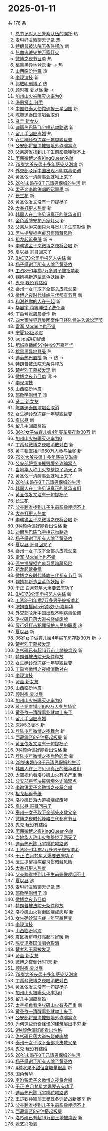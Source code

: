 # 2025-01-11

共 176 条

<!-- BEGIN -->
<!-- 最后更新时间 Sat Jan 11 2025 03:13:14 GMT+0800 (China Standard Time) -->

1. [总书记对人民警察队伍的嘱托](https://s.weibo.com//weibo?q=%23%E6%80%BB%E4%B9%A6%E8%AE%B0%E5%AF%B9%E4%BA%BA%E6%B0%91%E8%AD%A6%E5%AF%9F%E9%98%9F%E4%BC%8D%E7%9A%84%E5%98%B1%E6%89%98%23&Refer=new_time)
   热
1. [麦琳好友晒聊天记录](https://s.weibo.com//weibo?q=%23%E9%BA%A6%E7%90%B3%E5%A5%BD%E5%8F%8B%E6%99%92%E8%81%8A%E5%A4%A9%E8%AE%B0%E5%BD%95%23&t=31&band_rank=1&Refer=top)
   热
1. [特朗普被法院无条件释放](https://s.weibo.com//weibo?q=%23%E7%89%B9%E6%9C%97%E6%99%AE%E8%A2%AB%E6%B3%95%E9%99%A2%E6%97%A0%E6%9D%A1%E4%BB%B6%E9%87%8A%E6%94%BE%23&t=31&band_rank=2&Refer=top)
   新
1. [热血忠诚守护万家灯火](https://s.weibo.com//weibo?q=%23%E7%83%AD%E8%A1%80%E5%BF%A0%E8%AF%9A%E5%AE%88%E6%8A%A4%E4%B8%87%E5%AE%B6%E7%81%AF%E7%81%AB%23&t=31&band_rank=3&Refer=top)
1. [微博之夜节目单](https://s.weibo.com//weibo?q=%23%E5%BE%AE%E5%8D%9A%E4%B9%8B%E5%A4%9C%E8%8A%82%E7%9B%AE%E5%8D%95%23&t=31&band_rank=4&Refer=top)
   热
1. [桃黑黑异地登录](https://s.weibo.com//weibo?q=%E6%A1%83%E9%BB%91%E9%BB%91%E5%BC%82%E5%9C%B0%E7%99%BB%E5%BD%95&t=31&band_rank=5&Refer=top)
   新 -> 热
1. [山西临汾地震](https://s.weibo.com//weibo?q=%23%E5%B1%B1%E8%A5%BF%E4%B8%B4%E6%B1%BE%E5%9C%B0%E9%9C%87%23&t=31&band_rank=6&Refer=top)
   热
1. [李现演技](https://s.weibo.com//weibo?q=%E6%9D%8E%E7%8E%B0%E6%BC%94%E6%8A%80&t=31&band_rank=7&Refer=top)
   新
1. [郭敬明删博了](https://s.weibo.com//weibo?q=%23%E9%83%AD%E6%95%AC%E6%98%8E%E5%88%A0%E5%8D%9A%E4%BA%86%23&t=31&band_rank=8&Refer=top)
   热
1. [顾时夜 夏以昼](https://s.weibo.com//weibo?q=%E9%A1%BE%E6%97%B6%E5%A4%9C%20%E5%A4%8F%E4%BB%A5%E6%98%BC&t=31&band_rank=9&Refer=top)
   新 ->
1. [加州山火被曝灭火率为0](https://s.weibo.com//weibo?q=%23%E5%8A%A0%E5%B7%9E%E5%B1%B1%E7%81%AB%E8%A2%AB%E6%9B%9D%E7%81%AD%E7%81%AB%E7%8E%87%E4%B8%BA0%23&t=31&band_rank=10&Refer=top)
1. [海恩贤圭 分手](https://s.weibo.com//weibo?q=%E6%B5%B7%E6%81%A9%E8%B4%A4%E5%9C%AD%20%E5%88%86%E6%89%8B&t=31&band_rank=11&Refer=top)
1. [中国驻泰大使馆通报王星回国](https://s.weibo.com//weibo?q=%23%E4%B8%AD%E5%9B%BD%E9%A9%BB%E6%B3%B0%E5%A4%A7%E4%BD%BF%E9%A6%86%E9%80%9A%E6%8A%A5%E7%8E%8B%E6%98%9F%E5%9B%9E%E5%9B%BD%23&t=31&band_rank=12&Refer=top)
   新
1. [陈奕迅泰国演唱会取消](https://s.weibo.com//weibo?q=%23%E9%99%88%E5%A5%95%E8%BF%85%E6%B3%B0%E5%9B%BD%E6%BC%94%E5%94%B1%E4%BC%9A%E5%8F%96%E6%B6%88%23&t=31&band_rank=13&Refer=top)
1. [贤圭 新女友](https://s.weibo.com//weibo?q=%E8%B4%A4%E5%9C%AD%20%E6%96%B0%E5%A5%B3%E5%8F%8B&t=31&band_rank=14&Refer=top)
1. [迪丽热巴陈飞宇桃花吻路透](https://s.weibo.com//weibo?q=%23%E8%BF%AA%E4%B8%BD%E7%83%AD%E5%B7%B4%E9%99%88%E9%A3%9E%E5%AE%87%E6%A1%83%E8%8A%B1%E5%90%BB%E8%B7%AF%E9%80%8F%23&t=31&band_rank=15&Refer=top)
   新
1. [留几手回应离婚](https://s.weibo.com//weibo?q=%23%E7%95%99%E5%87%A0%E6%89%8B%E5%9B%9E%E5%BA%94%E7%A6%BB%E5%A9%9A%23&t=31&band_rank=16&Refer=top)
   热
1. [女生确诊渐冻症一年容貌巨变](https://s.weibo.com//weibo?q=%23%E5%A5%B3%E7%94%9F%E7%A1%AE%E8%AF%8A%E6%B8%90%E5%86%BB%E7%97%87%E4%B8%80%E5%B9%B4%E5%AE%B9%E8%B2%8C%E5%B7%A8%E5%8F%98%23&t=31&band_rank=17&Refer=top)
1. [公安部将坚决摧毁境外诈骗窝点](https://s.weibo.com//weibo?q=%23%E5%85%AC%E5%AE%89%E9%83%A8%E5%B0%86%E5%9D%9A%E5%86%B3%E6%91%A7%E6%AF%81%E5%A2%83%E5%A4%96%E8%AF%88%E9%AA%97%E7%AA%9D%E7%82%B9%23&t=31&band_rank=18&Refer=top)
1. [父亲跨省找到儿子生前影像哽咽不止](https://s.weibo.com//weibo?q=%23%E7%88%B6%E4%BA%B2%E8%B7%A8%E7%9C%81%E6%89%BE%E5%88%B0%E5%84%BF%E5%AD%90%E7%94%9F%E5%89%8D%E5%BD%B1%E5%83%8F%E5%93%BD%E5%92%BD%E4%B8%8D%E6%AD%A2%23&t=31&band_rank=19&Refer=top)
1. [历届微博之夜KingQueen名单](https://s.weibo.com//weibo?q=%23%E5%8E%86%E5%B1%8A%E5%BE%AE%E5%8D%9A%E4%B9%8B%E5%A4%9CKingQueen%E5%90%8D%E5%8D%95%23&t=31&band_rank=20&Refer=top)
1. [79岁大爷丧偶十多年感染艾滋病](https://s.weibo.com//weibo?q=%2379%E5%B2%81%E5%A4%A7%E7%88%B7%E4%B8%A7%E5%81%B6%E5%8D%81%E5%A4%9A%E5%B9%B4%E6%84%9F%E6%9F%93%E8%89%BE%E6%BB%8B%E7%97%85%23&t=31&band_rank=21&Refer=top)
   新
1. [外交部驳斥中国出现不明病毒论调](https://s.weibo.com//weibo?q=%23%E5%A4%96%E4%BA%A4%E9%83%A8%E9%A9%B3%E6%96%A5%E4%B8%AD%E5%9B%BD%E5%87%BA%E7%8E%B0%E4%B8%8D%E6%98%8E%E7%97%85%E6%AF%92%E8%AE%BA%E8%B0%83%23&t=31&band_rank=22&Refer=top)
1. [黄圣依一清醒事业就吻上来了](https://s.weibo.com//weibo?q=%E9%BB%84%E5%9C%A3%E4%BE%9D%E4%B8%80%E6%B8%85%E9%86%92%E4%BA%8B%E4%B8%9A%E5%B0%B1%E5%90%BB%E4%B8%8A%E6%9D%A5%E4%BA%86&t=31&band_rank=23&Refer=top)
1. [28岁未婚花8千元请男保姆的生活](https://s.weibo.com//weibo?q=28%E5%B2%81%E6%9C%AA%E5%A9%9A%E8%8A%B18%E5%8D%83%E5%85%83%E8%AF%B7%E7%94%B7%E4%BF%9D%E5%A7%86%E7%9A%84%E7%94%9F%E6%B4%BB&t=31&band_rank=24&Refer=top)
   新
1. [孟子义李昀锐唱昭昭墨墨](https://s.weibo.com//weibo?q=%23%E5%AD%9F%E5%AD%90%E4%B9%89%E6%9D%8E%E6%98%80%E9%94%90%E5%94%B1%E6%98%AD%E6%98%AD%E5%A2%A8%E5%A2%A8%23&t=31&band_rank=25&Refer=top)
   新
1. [长生花](https://s.weibo.com//weibo?q=%E9%95%BF%E7%94%9F%E8%8A%B1&t=31&band_rank=26&Refer=top)
   新
1. [黄圣依发文没有一句提杨子](https://s.weibo.com//weibo?q=%23%E9%BB%84%E5%9C%A3%E4%BE%9D%E5%8F%91%E6%96%87%E6%B2%A1%E6%9C%89%E4%B8%80%E5%8F%A5%E6%8F%90%E6%9D%A8%E5%AD%90%23&t=31&band_rank=27&Refer=top)
1. [大奉打更人热度](https://s.weibo.com//weibo?q=%E5%A4%A7%E5%A5%89%E6%89%93%E6%9B%B4%E4%BA%BA%E7%83%AD%E5%BA%A6&t=31&band_rank=28&Refer=top)
   新
1. [韩国人在上海见识真正的继承者们](https://s.weibo.com//weibo?q=%E9%9F%A9%E5%9B%BD%E4%BA%BA%E5%9C%A8%E4%B8%8A%E6%B5%B7%E8%A7%81%E8%AF%86%E7%9C%9F%E6%AD%A3%E7%9A%84%E7%BB%A7%E6%89%BF%E8%80%85%E4%BB%AC&t=31&band_rank=29&Refer=top)
1. [金色盾牌守护万家灯火](https://s.weibo.com//weibo?q=%23%E9%87%91%E8%89%B2%E7%9B%BE%E7%89%8C%E5%AE%88%E6%8A%A4%E4%B8%87%E5%AE%B6%E7%81%AF%E7%81%AB%23&t=31&band_rank=30&Refer=top)
   新
1. [父亲从沪来闽只为寻觅儿子生前影像](https://s.weibo.com//weibo?q=%23%E7%88%B6%E4%BA%B2%E4%BB%8E%E6%B2%AA%E6%9D%A5%E9%97%BD%E5%8F%AA%E4%B8%BA%E5%AF%BB%E8%A7%85%E5%84%BF%E5%AD%90%E7%94%9F%E5%89%8D%E5%BD%B1%E5%83%8F%23&t=31&band_rank=31&Refer=top)
   新
1. [医生提醒抠疤痕习惯暗藏风险](https://s.weibo.com//weibo?q=%23%E5%8C%BB%E7%94%9F%E6%8F%90%E9%86%92%E6%8A%A0%E7%96%A4%E7%97%95%E4%B9%A0%E6%83%AF%E6%9A%97%E8%97%8F%E9%A3%8E%E9%99%A9%23&t=31&band_rank=32&Refer=top)
1. [祖龙起诉叠纸](https://s.weibo.com//weibo?q=%23%E7%A5%96%E9%BE%99%E8%B5%B7%E8%AF%89%E5%8F%A0%E7%BA%B8%23&t=31&band_rank=33&Refer=top)
   新 ->
1. [李昀锐孟子义微博之夜将合唱](https://s.weibo.com//weibo?q=%23%E6%9D%8E%E6%98%80%E9%94%90%E5%AD%9F%E5%AD%90%E4%B9%89%E5%BE%AE%E5%8D%9A%E4%B9%8B%E5%A4%9C%E5%B0%86%E5%90%88%E5%94%B1%23&t=31&band_rank=34&Refer=top)
   新
1. [夏以昼 哥哥回来了](https://s.weibo.com//weibo?q=%E5%A4%8F%E4%BB%A5%E6%98%BC%20%E5%93%A5%E5%93%A5%E5%9B%9E%E6%9D%A5%E4%BA%86&t=31&band_rank=35&Refer=top)
1. [BAE173公司申报艺人失踪](https://s.weibo.com//weibo?q=%23BAE173%E5%85%AC%E5%8F%B8%E7%94%B3%E6%8A%A5%E8%89%BA%E4%BA%BA%E5%A4%B1%E8%B8%AA%23&t=31&band_rank=36&Refer=top)
   新
1. [杨子感谢了所有人除了黄圣依](https://s.weibo.com//weibo?q=%23%E6%9D%A8%E5%AD%90%E6%84%9F%E8%B0%A2%E4%BA%86%E6%89%80%E6%9C%89%E4%BA%BA%E9%99%A4%E4%BA%86%E9%BB%84%E5%9C%A3%E4%BE%9D%23&t=31&band_rank=37&Refer=top)
1. [工资8千1年攒7万多男子被指啃老](https://s.weibo.com//weibo?q=%23%E5%B7%A5%E8%B5%848%E5%8D%831%E5%B9%B4%E6%94%927%E4%B8%87%E5%A4%9A%E7%94%B7%E5%AD%90%E8%A2%AB%E6%8C%87%E5%95%83%E8%80%81%23&t=31&band_rank=38&Refer=top)
1. [鞠婧祎新造型蓝色妖姬](https://s.weibo.com//weibo?q=%23%E9%9E%A0%E5%A9%A7%E7%A5%8E%E6%96%B0%E9%80%A0%E5%9E%8B%E8%93%9D%E8%89%B2%E5%A6%96%E5%A7%AC%23&t=31&band_rank=39&Refer=top)
   新
1. [鬼鬼 我没有结婚](https://s.weibo.com//weibo?q=%E9%AC%BC%E9%AC%BC%20%E6%88%91%E6%B2%A1%E6%9C%89%E7%BB%93%E5%A9%9A&t=31&band_rank=40&Refer=top)
1. [泰州一女子取下全部头皮救父亲](https://s.weibo.com//weibo?q=%23%E6%B3%B0%E5%B7%9E%E4%B8%80%E5%A5%B3%E5%AD%90%E5%8F%96%E4%B8%8B%E5%85%A8%E9%83%A8%E5%A4%B4%E7%9A%AE%E6%95%91%E7%88%B6%E4%BA%B2%23&t=31&band_rank=41&Refer=top)
1. [微博之夜时代峰峻三代都有节目](https://s.weibo.com//weibo?q=%23%E5%BE%AE%E5%8D%9A%E4%B9%8B%E5%A4%9C%E6%97%B6%E4%BB%A3%E5%B3%B0%E5%B3%BB%E4%B8%89%E4%BB%A3%E9%83%BD%E6%9C%89%E8%8A%82%E7%9B%AE%23&t=31&band_rank=42&Refer=top)
   新
1. [和滋养你的人在一起](https://s.weibo.com//weibo?q=%23%E5%92%8C%E6%BB%8B%E5%85%BB%E4%BD%A0%E7%9A%84%E4%BA%BA%E5%9C%A8%E4%B8%80%E8%B5%B7%23&t=31&band_rank=43&Refer=top)
   新
1. [华晨宇 稍等睡过了洗个澡](https://s.weibo.com//weibo?q=%E5%8D%8E%E6%99%A8%E5%AE%87%20%E7%A8%8D%E7%AD%89%E7%9D%A1%E8%BF%87%E4%BA%86%E6%B4%97%E4%B8%AA%E6%BE%A1&t=31&band_rank=44&Refer=top)
1. [丁禹兮张碧晨合作](https://s.weibo.com//weibo?q=%23%E4%B8%81%E7%A6%B9%E5%85%AE%E5%BC%A0%E7%A2%A7%E6%99%A8%E5%90%88%E4%BD%9C%23&t=31&band_rank=45&Refer=top)
   新
1. [四大家族犯罪集团案件已经陆续进入诉讼环节](https://s.weibo.com//weibo?q=%23%E5%9B%9B%E5%A4%A7%E5%AE%B6%E6%97%8F%E7%8A%AF%E7%BD%AA%E9%9B%86%E5%9B%A2%E6%A1%88%E4%BB%B6%E5%B7%B2%E7%BB%8F%E9%99%86%E7%BB%AD%E8%BF%9B%E5%85%A5%E8%AF%89%E8%AE%BC%E7%8E%AF%E8%8A%82%23&t=31&band_rank=46&Refer=top)
1. [雷军 Model Y也不错](https://s.weibo.com//weibo?q=%E9%9B%B7%E5%86%9B%20%20Model%20Y%E4%B9%9F%E4%B8%8D%E9%94%99&t=31&band_rank=47&Refer=top)
1. [宁夏1.8级地震](https://s.weibo.com//weibo?q=%E5%AE%81%E5%A4%8F1.8%E7%BA%A7%E5%9C%B0%E9%9C%87&t=31&band_rank=48&Refer=top)
1. [aespa跳初智齿](https://s.weibo.com//weibo?q=%23aespa%E8%B7%B3%E5%88%9D%E6%99%BA%E9%BD%BF%23&t=31&band_rank=49&Refer=top)
1. [肥娟直播间5分钟收9万嘉年华](https://s.weibo.com//weibo?q=%23%E8%82%A5%E5%A8%9F%E7%9B%B4%E6%92%AD%E9%97%B45%E5%88%86%E9%92%9F%E6%94%B69%E4%B8%87%E5%98%89%E5%B9%B4%E5%8D%8E%23&t=31&band_rank=50&Refer=top)
1. [桃黑黑异地登录](https://s.weibo.com//weibo?q=%E6%A1%83%E9%BB%91%E9%BB%91%E5%BC%82%E5%9C%B0%E7%99%BB%E5%BD%95&t=31&band_rank=2&Refer=top)
   热
1. [迪丽热巴直播](https://s.weibo.com//weibo?q=%23%E8%BF%AA%E4%B8%BD%E7%83%AD%E5%B7%B4%E7%9B%B4%E6%92%AD%23&t=31&band_rank=4&Refer=top)
   新 -> 热 ->
1. [特朗普被法院无条件释放](https://s.weibo.com//weibo?q=%23%E7%89%B9%E6%9C%97%E6%99%AE%E8%A2%AB%E6%B3%95%E9%99%A2%E6%97%A0%E6%9D%A1%E4%BB%B6%E9%87%8A%E6%94%BE%23&t=31&band_rank=5&Refer=top)
1. [楚考烈王墓被发现](https://s.weibo.com//weibo?q=%23%E6%A5%9A%E8%80%83%E7%83%88%E7%8E%8B%E5%A2%93%E8%A2%AB%E5%8F%91%E7%8E%B0%23&t=31&band_rank=6&Refer=top)
   新
1. [微博之夜节目单](https://s.weibo.com//weibo?q=%23%E5%BE%AE%E5%8D%9A%E4%B9%8B%E5%A4%9C%E8%8A%82%E7%9B%AE%E5%8D%95%23&t=31&band_rank=7&Refer=top)
   沸 ->
1. [李现演技](https://s.weibo.com//weibo?q=%E6%9D%8E%E7%8E%B0%E6%BC%94%E6%8A%80&t=31&band_rank=8&Refer=top)
1. [山西临汾地震](https://s.weibo.com//weibo?q=%23%E5%B1%B1%E8%A5%BF%E4%B8%B4%E6%B1%BE%E5%9C%B0%E9%9C%87%23&t=31&band_rank=10&Refer=top)
1. [郭敬明删博了](https://s.weibo.com//weibo?q=%23%E9%83%AD%E6%95%AC%E6%98%8E%E5%88%A0%E5%8D%9A%E4%BA%86%23&t=31&band_rank=12&Refer=top)
   热
1. [贤圭 新女友](https://s.weibo.com//weibo?q=%E8%B4%A4%E5%9C%AD%20%E6%96%B0%E5%A5%B3%E5%8F%8B&t=31&band_rank=13&Refer=top)
1. [陈奕迅泰国演唱会取消](https://s.weibo.com//weibo?q=%23%E9%99%88%E5%A5%95%E8%BF%85%E6%B3%B0%E5%9B%BD%E6%BC%94%E5%94%B1%E4%BC%9A%E5%8F%96%E6%B6%88%23&t=31&band_rank=14&Refer=top)
1. [女生确诊渐冻症一年容貌巨变](https://s.weibo.com//weibo?q=%23%E5%A5%B3%E7%94%9F%E7%A1%AE%E8%AF%8A%E6%B8%90%E5%86%BB%E7%97%87%E4%B8%80%E5%B9%B4%E5%AE%B9%E8%B2%8C%E5%B7%A8%E5%8F%98%23&t=31&band_rank=15&Refer=top)
1. [夏以昼](https://s.weibo.com//weibo?q=%E5%A4%8F%E4%BB%A5%E6%98%BC&t=31&band_rank=16&Refer=top)
   新
1. [留几手回应离婚](https://s.weibo.com//weibo?q=%23%E7%95%99%E5%87%A0%E6%89%8B%E5%9B%9E%E5%BA%94%E7%A6%BB%E5%A9%9A%23&t=31&band_rank=17&Refer=top)
1. [36岁女子做育儿嫂4年买车房存款30万](https://s.weibo.com//weibo?q=%2336%E5%B2%81%E5%A5%B3%E5%AD%90%E5%81%9A%E8%82%B2%E5%84%BF%E5%AB%824%E5%B9%B4%E4%B9%B0%E8%BD%A6%E6%88%BF%E5%AD%98%E6%AC%BE30%E4%B8%87%23&t=31&band_rank=18&Refer=top)
   新
1. [加州山火被曝灭火率为0](https://s.weibo.com//weibo?q=%23%E5%8A%A0%E5%B7%9E%E5%B1%B1%E7%81%AB%E8%A2%AB%E6%9B%9D%E7%81%AD%E7%81%AB%E7%8E%87%E4%B8%BA0%23&t=31&band_rank=19&Refer=top)
1. [丁禹兮微博之夜唱消散对白](https://s.weibo.com//weibo?q=%23%E4%B8%81%E7%A6%B9%E5%85%AE%E5%BE%AE%E5%8D%9A%E4%B9%8B%E5%A4%9C%E5%94%B1%E6%B6%88%E6%95%A3%E5%AF%B9%E7%99%BD%23&t=31&band_rank=21&Refer=top)
   新
1. [黄子韬直播间960万人参与抽奖](https://s.weibo.com//weibo?q=%23%E9%BB%84%E5%AD%90%E9%9F%AC%E7%9B%B4%E6%92%AD%E9%97%B4960%E4%B8%87%E4%BA%BA%E5%8F%82%E4%B8%8E%E6%8A%BD%E5%A5%96%23&t=31&band_rank=22&Refer=top)
   新
1. [79岁大爷丧偶十多年感染艾滋病](https://s.weibo.com//weibo?q=%2379%E5%B2%81%E5%A4%A7%E7%88%B7%E4%B8%A7%E5%81%B6%E5%8D%81%E5%A4%9A%E5%B9%B4%E6%84%9F%E6%9F%93%E8%89%BE%E6%BB%8B%E7%97%85%23&t=31&band_rank=23&Refer=top)
1. [公安部将坚决摧毁境外诈骗窝点](https://s.weibo.com//weibo?q=%23%E5%85%AC%E5%AE%89%E9%83%A8%E5%B0%86%E5%9D%9A%E5%86%B3%E6%91%A7%E6%AF%81%E5%A2%83%E5%A4%96%E8%AF%88%E9%AA%97%E7%AA%9D%E7%82%B9%23&t=31&band_rank=24&Refer=top)
1. [当地华人称山火整整烧了两天了](https://s.weibo.com//weibo?q=%23%E5%BD%93%E5%9C%B0%E5%8D%8E%E4%BA%BA%E7%A7%B0%E5%B1%B1%E7%81%AB%E6%95%B4%E6%95%B4%E7%83%A7%E4%BA%86%E4%B8%A4%E5%A4%A9%E4%BA%86%23&t=31&band_rank=25&Refer=top)
   新
1. [黄圣依一清醒事业就吻上来了](https://s.weibo.com//weibo?q=%E9%BB%84%E5%9C%A3%E4%BE%9D%E4%B8%80%E6%B8%85%E9%86%92%E4%BA%8B%E4%B8%9A%E5%B0%B1%E5%90%BB%E4%B8%8A%E6%9D%A5%E4%BA%86&t=31&band_rank=26&Refer=top)
1. [28岁未婚花8千元请男保姆的生活](https://s.weibo.com//weibo?q=28%E5%B2%81%E6%9C%AA%E5%A9%9A%E8%8A%B18%E5%8D%83%E5%85%83%E8%AF%B7%E7%94%B7%E4%BF%9D%E5%A7%86%E7%9A%84%E7%94%9F%E6%B4%BB&t=31&band_rank=27&Refer=top)
1. [韩国人在上海见识真正的继承者们](https://s.weibo.com//weibo?q=%E9%9F%A9%E5%9B%BD%E4%BA%BA%E5%9C%A8%E4%B8%8A%E6%B5%B7%E8%A7%81%E8%AF%86%E7%9C%9F%E6%AD%A3%E7%9A%84%E7%BB%A7%E6%89%BF%E8%80%85%E4%BB%AC&t=31&band_rank=28&Refer=top)
1. [黄圣依发文没有一句提杨子](https://s.weibo.com//weibo?q=%23%E9%BB%84%E5%9C%A3%E4%BE%9D%E5%8F%91%E6%96%87%E6%B2%A1%E6%9C%89%E4%B8%80%E5%8F%A5%E6%8F%90%E6%9D%A8%E5%AD%90%23&t=31&band_rank=29&Refer=top)
1. [长生花](https://s.weibo.com//weibo?q=%E9%95%BF%E7%94%9F%E8%8A%B1&t=31&band_rank=30&Refer=top)
1. [父亲跨省找到儿子生前影像哽咽不止](https://s.weibo.com//weibo?q=%23%E7%88%B6%E4%BA%B2%E8%B7%A8%E7%9C%81%E6%89%BE%E5%88%B0%E5%84%BF%E5%AD%90%E7%94%9F%E5%89%8D%E5%BD%B1%E5%83%8F%E5%93%BD%E5%92%BD%E4%B8%8D%E6%AD%A2%23&t=31&band_rank=31&Refer=top)
1. [大奉打更人热度](https://s.weibo.com//weibo?q=%E5%A4%A7%E5%A5%89%E6%89%93%E6%9B%B4%E4%BA%BA%E7%83%AD%E5%BA%A6&t=31&band_rank=32&Refer=top)
1. [李昀锐孟子义微博之夜将合唱](https://s.weibo.com//weibo?q=%23%E6%9D%8E%E6%98%80%E9%94%90%E5%AD%9F%E5%AD%90%E4%B9%89%E5%BE%AE%E5%8D%9A%E4%B9%8B%E5%A4%9C%E5%B0%86%E5%90%88%E5%94%B1%23&t=31&band_rank=33&Refer=top)
   新
1. [9种颜色偏好能看出性格](https://s.weibo.com//weibo?q=%239%E7%A7%8D%E9%A2%9C%E8%89%B2%E5%81%8F%E5%A5%BD%E8%83%BD%E7%9C%8B%E5%87%BA%E6%80%A7%E6%A0%BC%23&t=31&band_rank=34&Refer=top)
   新
1. [迪丽热巴陈飞宇桃花吻路透](https://s.weibo.com//weibo?q=%23%E8%BF%AA%E4%B8%BD%E7%83%AD%E5%B7%B4%E9%99%88%E9%A3%9E%E5%AE%87%E6%A1%83%E8%8A%B1%E5%90%BB%E8%B7%AF%E9%80%8F%23&t=31&band_rank=35&Refer=top)
1. [杨子感谢了所有人除了黄圣依](https://s.weibo.com//weibo?q=%23%E6%9D%A8%E5%AD%90%E6%84%9F%E8%B0%A2%E4%BA%86%E6%89%80%E6%9C%89%E4%BA%BA%E9%99%A4%E4%BA%86%E9%BB%84%E5%9C%A3%E4%BE%9D%23&t=31&band_rank=36&Refer=top)
1. [夏以昼 哥哥回来了](https://s.weibo.com//weibo?q=%E5%A4%8F%E4%BB%A5%E6%98%BC%20%E5%93%A5%E5%93%A5%E5%9B%9E%E6%9D%A5%E4%BA%86&t=31&band_rank=37&Refer=top)
1. [泰州一女子取下全部头皮救父亲](https://s.weibo.com//weibo?q=%23%E6%B3%B0%E5%B7%9E%E4%B8%80%E5%A5%B3%E5%AD%90%E5%8F%96%E4%B8%8B%E5%85%A8%E9%83%A8%E5%A4%B4%E7%9A%AE%E6%95%91%E7%88%B6%E4%BA%B2%23&t=31&band_rank=38&Refer=top)
1. [雷军 Model Y也不错](https://s.weibo.com//weibo?q=%E9%9B%B7%E5%86%9B%20%20Model%20Y%E4%B9%9F%E4%B8%8D%E9%94%99&t=31&band_rank=39&Refer=top)
1. [医生提醒抠疤痕习惯暗藏风险](https://s.weibo.com//weibo?q=%23%E5%8C%BB%E7%94%9F%E6%8F%90%E9%86%92%E6%8A%A0%E7%96%A4%E7%97%95%E4%B9%A0%E6%83%AF%E6%9A%97%E8%97%8F%E9%A3%8E%E9%99%A9%23&t=31&band_rank=41&Refer=top)
1. [祖龙起诉叠纸](https://s.weibo.com//weibo?q=%23%E7%A5%96%E9%BE%99%E8%B5%B7%E8%AF%89%E5%8F%A0%E7%BA%B8%23&t=31&band_rank=42&Refer=top)
1. [微博之夜时代峰峻三代都有节目](https://s.weibo.com//weibo?q=%23%E5%BE%AE%E5%8D%9A%E4%B9%8B%E5%A4%9C%E6%97%B6%E4%BB%A3%E5%B3%B0%E5%B3%BB%E4%B8%89%E4%BB%A3%E9%83%BD%E6%9C%89%E8%8A%82%E7%9B%AE%23&t=31&band_rank=43&Refer=top)
   新
1. [鞠婧祎新造型蓝色妖姬](https://s.weibo.com//weibo?q=%23%E9%9E%A0%E5%A9%A7%E7%A5%8E%E6%96%B0%E9%80%A0%E5%9E%8B%E8%93%9D%E8%89%B2%E5%A6%96%E5%A7%AC%23&t=31&band_rank=44&Refer=top)
   新
1. [于正 白月梵星大爆要去庆功了](https://s.weibo.com//weibo?q=%E4%BA%8E%E6%AD%A3%20%E7%99%BD%E6%9C%88%E6%A2%B5%E6%98%9F%E5%A4%A7%E7%88%86%E8%A6%81%E5%8E%BB%E5%BA%86%E5%8A%9F%E4%BA%86&t=31&band_rank=45&Refer=top)
1. [BAE173公司申报艺人失踪](https://s.weibo.com//weibo?q=%23BAE173%E5%85%AC%E5%8F%B8%E7%94%B3%E6%8A%A5%E8%89%BA%E4%BA%BA%E5%A4%B1%E8%B8%AA%23&t=31&band_rank=46&Refer=top)
   新
1. [工资8千1年攒7万多男子被指啃老](https://s.weibo.com//weibo?q=%23%E5%B7%A5%E8%B5%848%E5%8D%831%E5%B9%B4%E6%94%927%E4%B8%87%E5%A4%9A%E7%94%B7%E5%AD%90%E8%A2%AB%E6%8C%87%E5%95%83%E8%80%81%23&t=31&band_rank=47&Refer=top)
1. [肥娟直播间5分钟收9万嘉年华](https://s.weibo.com//weibo?q=%23%E8%82%A5%E5%A8%9F%E7%9B%B4%E6%92%AD%E9%97%B45%E5%88%86%E9%92%9F%E6%94%B69%E4%B8%87%E5%98%89%E5%B9%B4%E5%8D%8E%23&t=31&band_rank=48&Refer=top)
1. [外交部驳斥中国出现不明病毒论调](https://s.weibo.com//weibo?q=%23%E5%A4%96%E4%BA%A4%E9%83%A8%E9%A9%B3%E6%96%A5%E4%B8%AD%E5%9B%BD%E5%87%BA%E7%8E%B0%E4%B8%8D%E6%98%8E%E7%97%85%E6%AF%92%E8%AE%BA%E8%B0%83%23&t=31&band_rank=49&Refer=top)
1. [洛杉矶日落大道被烧成废墟](https://s.weibo.com//weibo?q=%23%E6%B4%9B%E6%9D%89%E7%9F%B6%E6%97%A5%E8%90%BD%E5%A4%A7%E9%81%93%E8%A2%AB%E7%83%A7%E6%88%90%E5%BA%9F%E5%A2%9F%23&t=31&band_rank=50&Refer=top)
1. [履行好打击犯罪保护人民的职责](https://s.weibo.com//weibo?q=%23%E5%B1%A5%E8%A1%8C%E5%A5%BD%E6%89%93%E5%87%BB%E7%8A%AF%E7%BD%AA%E4%BF%9D%E6%8A%A4%E4%BA%BA%E6%B0%91%E7%9A%84%E8%81%8C%E8%B4%A3%23&Refer=new_time)
   热
1. [夏以昼](https://s.weibo.com//weibo?q=%E5%A4%8F%E4%BB%A5%E6%98%BC&t=31&band_rank=5&Refer=top)
   新
1. [36岁女子做育儿嫂4年买车房存款30万](https://s.weibo.com//weibo?q=%2336%E5%B2%81%E5%A5%B3%E5%AD%90%E5%81%9A%E8%82%B2%E5%84%BF%E5%AB%824%E5%B9%B4%E4%B9%B0%E8%BD%A6%E6%88%BF%E5%AD%98%E6%AC%BE30%E4%B8%87%23&t=31&band_rank=6&Refer=top)
   新 ->
1. [楚考烈王墓被发现](https://s.weibo.com//weibo?q=%23%E6%A5%9A%E8%80%83%E7%83%88%E7%8E%8B%E5%A2%93%E8%A2%AB%E5%8F%91%E7%8E%B0%23&t=31&band_rank=9&Refer=top)
1. [洛杉矶已有超16万亩土地被烧毁](https://s.weibo.com//weibo?q=%23%E6%B4%9B%E6%9D%89%E7%9F%B6%E5%B7%B2%E6%9C%89%E8%B6%8516%E4%B8%87%E4%BA%A9%E5%9C%9F%E5%9C%B0%E8%A2%AB%E7%83%A7%E6%AF%81%23&t=31&band_rank=10&Refer=top)
   新
1. [特朗普被法院无条件释放](https://s.weibo.com//weibo?q=%23%E7%89%B9%E6%9C%97%E6%99%AE%E8%A2%AB%E6%B3%95%E9%99%A2%E6%97%A0%E6%9D%A1%E4%BB%B6%E9%87%8A%E6%94%BE%23&t=31&band_rank=12&Refer=top)
1. [女生确诊渐冻症一年容貌巨变](https://s.weibo.com//weibo?q=%23%E5%A5%B3%E7%94%9F%E7%A1%AE%E8%AF%8A%E6%B8%90%E5%86%BB%E7%97%87%E4%B8%80%E5%B9%B4%E5%AE%B9%E8%B2%8C%E5%B7%A8%E5%8F%98%23&t=31&band_rank=13&Refer=top)
1. [丁禹兮微博之夜唱消散对白](https://s.weibo.com//weibo?q=%23%E4%B8%81%E7%A6%B9%E5%85%AE%E5%BE%AE%E5%8D%9A%E4%B9%8B%E5%A4%9C%E5%94%B1%E6%B6%88%E6%95%A3%E5%AF%B9%E7%99%BD%23&t=31&band_rank=15&Refer=top)
1. [李现演技](https://s.weibo.com//weibo?q=%E6%9D%8E%E7%8E%B0%E6%BC%94%E6%8A%80&t=31&band_rank=16&Refer=top)
1. [贤圭 新女友](https://s.weibo.com//weibo?q=%E8%B4%A4%E5%9C%AD%20%E6%96%B0%E5%A5%B3%E5%8F%8B&t=31&band_rank=17&Refer=top)
1. [山西临汾地震](https://s.weibo.com//weibo?q=%23%E5%B1%B1%E8%A5%BF%E4%B8%B4%E6%B1%BE%E5%9C%B0%E9%9C%87%23&t=31&band_rank=18&Refer=top)
1. [顾时夜 夏以昼](https://s.weibo.com//weibo?q=%E9%A1%BE%E6%97%B6%E5%A4%9C%20%E5%A4%8F%E4%BB%A5%E6%98%BC&t=31&band_rank=19&Refer=top)
1. [加州山火被曝灭火率为0](https://s.weibo.com//weibo?q=%23%E5%8A%A0%E5%B7%9E%E5%B1%B1%E7%81%AB%E8%A2%AB%E6%9B%9D%E7%81%AD%E7%81%AB%E7%8E%87%E4%B8%BA0%23&t=31&band_rank=20&Refer=top)
1. [黄子韬直播间960万人参与抽奖](https://s.weibo.com//weibo?q=%23%E9%BB%84%E5%AD%90%E9%9F%AC%E7%9B%B4%E6%92%AD%E9%97%B4960%E4%B8%87%E4%BA%BA%E5%8F%82%E4%B8%8E%E6%8A%BD%E5%A5%96%23&t=31&band_rank=21&Refer=top)
1. [黄圣依一清醒事业就吻上来了](https://s.weibo.com//weibo?q=%E9%BB%84%E5%9C%A3%E4%BE%9D%E4%B8%80%E6%B8%85%E9%86%92%E4%BA%8B%E4%B8%9A%E5%B0%B1%E5%90%BB%E4%B8%8A%E6%9D%A5%E4%BA%86&t=31&band_rank=22&Refer=top)
1. [留几手回应离婚](https://s.weibo.com//weibo?q=%23%E7%95%99%E5%87%A0%E6%89%8B%E5%9B%9E%E5%BA%94%E7%A6%BB%E5%A9%9A%23&t=31&band_rank=24&Refer=top)
1. [原神5.3版本](https://s.weibo.com//weibo?q=%23%E5%8E%9F%E7%A5%9E5.3%E7%89%88%E6%9C%AC%23&t=31&band_rank=25&Refer=top)
   新
1. [登陆少年微博之夜舞台](https://s.weibo.com//weibo?q=%23%E7%99%BB%E9%99%86%E5%B0%91%E5%B9%B4%E5%BE%AE%E5%8D%9A%E4%B9%8B%E5%A4%9C%E8%88%9E%E5%8F%B0%23&t=31&band_rank=26&Refer=top)
   新
1. [西藏震区8分钟搭起板房](https://s.weibo.com//weibo?q=%23%E8%A5%BF%E8%97%8F%E9%9C%87%E5%8C%BA8%E5%88%86%E9%92%9F%E6%90%AD%E8%B5%B7%E6%9D%BF%E6%88%BF%23&t=31&band_rank=27&Refer=top)
   新
1. [黄圣依发文没有一句提杨子](https://s.weibo.com//weibo?q=%23%E9%BB%84%E5%9C%A3%E4%BE%9D%E5%8F%91%E6%96%87%E6%B2%A1%E6%9C%89%E4%B8%80%E5%8F%A5%E6%8F%90%E6%9D%A8%E5%AD%90%23&t=31&band_rank=28&Refer=top)
1. [9种颜色偏好能看出性格](https://s.weibo.com//weibo?q=%239%E7%A7%8D%E9%A2%9C%E8%89%B2%E5%81%8F%E5%A5%BD%E8%83%BD%E7%9C%8B%E5%87%BA%E6%80%A7%E6%A0%BC%23&t=31&band_rank=29&Refer=top)
   新
1. [登陆少年微博之夜危险的爱](https://s.weibo.com//weibo?q=%23%E7%99%BB%E9%99%86%E5%B0%91%E5%B9%B4%E5%BE%AE%E5%8D%9A%E4%B9%8B%E5%A4%9C%E5%8D%B1%E9%99%A9%E7%9A%84%E7%88%B1%23&t=31&band_rank=30&Refer=top)
   新
1. [28岁未婚花8千元请男保姆的生活](https://s.weibo.com//weibo?q=28%E5%B2%81%E6%9C%AA%E5%A9%9A%E8%8A%B18%E5%8D%83%E5%85%83%E8%AF%B7%E7%94%B7%E4%BF%9D%E5%A7%86%E7%9A%84%E7%94%9F%E6%B4%BB&t=31&band_rank=31&Refer=top)
1. [韩国人在上海见识真正的继承者们](https://s.weibo.com//weibo?q=%E9%9F%A9%E5%9B%BD%E4%BA%BA%E5%9C%A8%E4%B8%8A%E6%B5%B7%E8%A7%81%E8%AF%86%E7%9C%9F%E6%AD%A3%E7%9A%84%E7%BB%A7%E6%89%BF%E8%80%85%E4%BB%AC&t=31&band_rank=32&Refer=top)
1. [太空视角看洛杉矶山火有多严重](https://s.weibo.com//weibo?q=%23%E5%A4%AA%E7%A9%BA%E8%A7%86%E8%A7%92%E7%9C%8B%E6%B4%9B%E6%9D%89%E7%9F%B6%E5%B1%B1%E7%81%AB%E6%9C%89%E5%A4%9A%E4%B8%A5%E9%87%8D%23&t=31&band_rank=33&Refer=top)
   新
1. [公安部将坚决摧毁境外诈骗窝点](https://s.weibo.com//weibo?q=%23%E5%85%AC%E5%AE%89%E9%83%A8%E5%B0%86%E5%9D%9A%E5%86%B3%E6%91%A7%E6%AF%81%E5%A2%83%E5%A4%96%E8%AF%88%E9%AA%97%E7%AA%9D%E7%82%B9%23&t=31&band_rank=34&Refer=top)
1. [李昀锐孟子义微博之夜将合唱](https://s.weibo.com//weibo?q=%23%E6%9D%8E%E6%98%80%E9%94%90%E5%AD%9F%E5%AD%90%E4%B9%89%E5%BE%AE%E5%8D%9A%E4%B9%8B%E5%A4%9C%E5%B0%86%E5%90%88%E5%94%B1%23&t=31&band_rank=35&Refer=top)
1. [祖龙起诉叠纸](https://s.weibo.com//weibo?q=%23%E7%A5%96%E9%BE%99%E8%B5%B7%E8%AF%89%E5%8F%A0%E7%BA%B8%23&t=31&band_rank=37&Refer=top)
1. [洛杉矶日落大道被烧成废墟](https://s.weibo.com//weibo?q=%23%E6%B4%9B%E6%9D%89%E7%9F%B6%E6%97%A5%E8%90%BD%E5%A4%A7%E9%81%93%E8%A2%AB%E7%83%A7%E6%88%90%E5%BA%9F%E5%A2%9F%23&t=31&band_rank=38&Refer=top)
1. [夏以昼 哥哥回来了](https://s.weibo.com//weibo?q=%E5%A4%8F%E4%BB%A5%E6%98%BC%20%E5%93%A5%E5%93%A5%E5%9B%9E%E6%9D%A5%E4%BA%86&t=31&band_rank=39&Refer=top)
1. [泰州一女子取下全部头皮救父亲](https://s.weibo.com//weibo?q=%23%E6%B3%B0%E5%B7%9E%E4%B8%80%E5%A5%B3%E5%AD%90%E5%8F%96%E4%B8%8B%E5%85%A8%E9%83%A8%E5%A4%B4%E7%9A%AE%E6%95%91%E7%88%B6%E4%BA%B2%23&t=31&band_rank=40&Refer=top)
1. [微博之夜时代峰峻三代都有节目](https://s.weibo.com//weibo?q=%23%E5%BE%AE%E5%8D%9A%E4%B9%8B%E5%A4%9C%E6%97%B6%E4%BB%A3%E5%B3%B0%E5%B3%BB%E4%B8%89%E4%BB%A3%E9%83%BD%E6%9C%89%E8%8A%82%E7%9B%AE%23&t=31&band_rank=41&Refer=top)
1. [鬼鬼 我没有结婚](https://s.weibo.com//weibo?q=%E9%AC%BC%E9%AC%BC%20%E6%88%91%E6%B2%A1%E6%9C%89%E7%BB%93%E5%A9%9A&t=31&band_rank=42&Refer=top)
1. [历届微博之夜KingQueen名单](https://s.weibo.com//weibo?q=%23%E5%8E%86%E5%B1%8A%E5%BE%AE%E5%8D%9A%E4%B9%8B%E5%A4%9CKingQueen%E5%90%8D%E5%8D%95%23&t=31&band_rank=43&Refer=top)
1. [当地华人称山火整整烧了两天了](https://s.weibo.com//weibo?q=%23%E5%BD%93%E5%9C%B0%E5%8D%8E%E4%BA%BA%E7%A7%B0%E5%B1%B1%E7%81%AB%E6%95%B4%E6%95%B4%E7%83%A7%E4%BA%86%E4%B8%A4%E5%A4%A9%E4%BA%86%23&t=31&band_rank=44&Refer=top)
1. [迪丽热巴陈飞宇桃花吻路透](https://s.weibo.com//weibo?q=%23%E8%BF%AA%E4%B8%BD%E7%83%AD%E5%B7%B4%E9%99%88%E9%A3%9E%E5%AE%87%E6%A1%83%E8%8A%B1%E5%90%BB%E8%B7%AF%E9%80%8F%23&t=31&band_rank=45&Refer=top)
1. [工资8千1年攒7万多男子被指啃老](https://s.weibo.com//weibo?q=%23%E5%B7%A5%E8%B5%848%E5%8D%831%E5%B9%B4%E6%94%927%E4%B8%87%E5%A4%9A%E7%94%B7%E5%AD%90%E8%A2%AB%E6%8C%87%E5%95%83%E8%80%81%23&t=31&band_rank=46&Refer=top)
1. [于正 白月梵星大爆要去庆功了](https://s.weibo.com//weibo?q=%E4%BA%8E%E6%AD%A3%20%E7%99%BD%E6%9C%88%E6%A2%B5%E6%98%9F%E5%A4%A7%E7%88%86%E8%A6%81%E5%8E%BB%E5%BA%86%E5%8A%9F%E4%BA%86&t=31&band_rank=47&Refer=top)
1. [医生提醒抠疤痕习惯暗藏风险](https://s.weibo.com//weibo?q=%23%E5%8C%BB%E7%94%9F%E6%8F%90%E9%86%92%E6%8A%A0%E7%96%A4%E7%97%95%E4%B9%A0%E6%83%AF%E6%9A%97%E8%97%8F%E9%A3%8E%E9%99%A9%23&t=31&band_rank=48&Refer=top)
1. [大奉打更人热度](https://s.weibo.com//weibo?q=%23%E5%A4%A7%E5%A5%89%E6%89%93%E6%9B%B4%E4%BA%BA%E7%83%AD%E5%BA%A6%23&t=31&band_rank=49&Refer=top)
1. [父亲跨省找到儿子生前影像哽咽不止](https://s.weibo.com//weibo?q=%23%E7%88%B6%E4%BA%B2%E8%B7%A8%E7%9C%81%E6%89%BE%E5%88%B0%E5%84%BF%E5%AD%90%E7%94%9F%E5%89%8D%E5%BD%B1%E5%83%8F%E5%93%BD%E5%92%BD%E4%B8%8D%E6%AD%A2%23&t=31&band_rank=50&Refer=top)
1. [夏以昼](https://s.weibo.com//weibo?q=%E5%A4%8F%E4%BB%A5%E6%98%BC&t=31&band_rank=1&Refer=top)
   沸
1. [麦琳好友晒聊天记录](https://s.weibo.com//weibo?q=%23%E9%BA%A6%E7%90%B3%E5%A5%BD%E5%8F%8B%E6%99%92%E8%81%8A%E5%A4%A9%E8%AE%B0%E5%BD%95%23&t=31&band_rank=2&Refer=top)
   热
1. [郭敬明删博了](https://s.weibo.com//weibo?q=%23%E9%83%AD%E6%95%AC%E6%98%8E%E5%88%A0%E5%8D%9A%E4%BA%86%23&t=31&band_rank=7&Refer=top)
   热
1. [微博之夜节目单](https://s.weibo.com//weibo?q=%23%E5%BE%AE%E5%8D%9A%E4%B9%8B%E5%A4%9C%E8%8A%82%E7%9B%AE%E5%8D%95%23&t=31&band_rank=8&Refer=top)
1. [特朗普被法院无条件释放](https://s.weibo.com//weibo?q=%23%E7%89%B9%E6%9C%97%E6%99%AE%E8%A2%AB%E6%B3%95%E9%99%A2%E6%97%A0%E6%9D%A1%E4%BB%B6%E9%87%8A%E6%94%BE%23&t=31&band_rank=9&Refer=top)
1. [洛杉矶山火将街区烧成灰烬](https://s.weibo.com//weibo?q=%23%E6%B4%9B%E6%9D%89%E7%9F%B6%E5%B1%B1%E7%81%AB%E5%B0%86%E8%A1%97%E5%8C%BA%E7%83%A7%E6%88%90%E7%81%B0%E7%83%AC%23&t=31&band_rank=10&Refer=top)
   新
1. [女生确诊渐冻症一年容貌巨变](https://s.weibo.com//weibo?q=%23%E5%A5%B3%E7%94%9F%E7%A1%AE%E8%AF%8A%E6%B8%90%E5%86%BB%E7%97%87%E4%B8%80%E5%B9%B4%E5%AE%B9%E8%B2%8C%E5%B7%A8%E5%8F%98%23&t=31&band_rank=12&Refer=top)
1. [李现演技](https://s.weibo.com//weibo?q=%E6%9D%8E%E7%8E%B0%E6%BC%94%E6%8A%80&t=31&band_rank=13&Refer=top)
1. [山西临汾地震](https://s.weibo.com//weibo?q=%23%E5%B1%B1%E8%A5%BF%E4%B8%B4%E6%B1%BE%E5%9C%B0%E9%9C%87%23&t=31&band_rank=14&Refer=top)
1. [震区板房电灯亮起时好暖](https://s.weibo.com//weibo?q=%23%E9%9C%87%E5%8C%BA%E6%9D%BF%E6%88%BF%E7%94%B5%E7%81%AF%E4%BA%AE%E8%B5%B7%E6%97%B6%E5%A5%BD%E6%9A%96%23&t=31&band_rank=15&Refer=top)
   新
1. [陈奕迅泰国演唱会取消](https://s.weibo.com//weibo?q=%23%E9%99%88%E5%A5%95%E8%BF%85%E6%B3%B0%E5%9B%BD%E6%BC%94%E5%94%B1%E4%BC%9A%E5%8F%96%E6%B6%88%23&t=31&band_rank=16&Refer=top)
1. [楚考烈王墓被发现](https://s.weibo.com//weibo?q=%23%E6%A5%9A%E8%80%83%E7%83%88%E7%8E%8B%E5%A2%93%E8%A2%AB%E5%8F%91%E7%8E%B0%23&t=31&band_rank=17&Refer=top)
1. [贤圭 新女友](https://s.weibo.com//weibo?q=%E8%B4%A4%E5%9C%AD%20%E6%96%B0%E5%A5%B3%E5%8F%8B&t=31&band_rank=18&Refer=top)
1. [微博之夜倒计时1天](https://s.weibo.com//weibo?q=%23%E5%BE%AE%E5%8D%9A%E4%B9%8B%E5%A4%9C%E5%80%92%E8%AE%A1%E6%97%B61%E5%A4%A9%23&t=31&band_rank=19&Refer=top)
   新
1. [顾时夜 夏以昼](https://s.weibo.com//weibo?q=%E9%A1%BE%E6%97%B6%E5%A4%9C%20%E5%A4%8F%E4%BB%A5%E6%98%BC&t=31&band_rank=20&Refer=top)
1. [79岁大爷丧偶十多年感染艾滋病](https://s.weibo.com//weibo?q=%2379%E5%B2%81%E5%A4%A7%E7%88%B7%E4%B8%A7%E5%81%B6%E5%8D%81%E5%A4%9A%E5%B9%B4%E6%84%9F%E6%9F%93%E8%89%BE%E6%BB%8B%E7%97%85%23&t=31&band_rank=22&Refer=top)
1. [丁禹兮微博之夜唱消散对白](https://s.weibo.com//weibo?q=%23%E4%B8%81%E7%A6%B9%E5%85%AE%E5%BE%AE%E5%8D%9A%E4%B9%8B%E5%A4%9C%E5%94%B1%E6%B6%88%E6%95%A3%E5%AF%B9%E7%99%BD%23&t=31&band_rank=23&Refer=top)
1. [黄圣依发文没有一句提杨子](https://s.weibo.com//weibo?q=%23%E9%BB%84%E5%9C%A3%E4%BE%9D%E5%8F%91%E6%96%87%E6%B2%A1%E6%9C%89%E4%B8%80%E5%8F%A5%E6%8F%90%E6%9D%A8%E5%AD%90%23&t=31&band_rank=24&Refer=top)
1. [加州山火被曝灭火率为0](https://s.weibo.com//weibo?q=%23%E5%8A%A0%E5%B7%9E%E5%B1%B1%E7%81%AB%E8%A2%AB%E6%9B%9D%E7%81%AD%E7%81%AB%E7%8E%87%E4%B8%BA0%23&t=31&band_rank=25&Refer=top)
1. [留几手回应离婚](https://s.weibo.com//weibo?q=%23%E7%95%99%E5%87%A0%E6%89%8B%E5%9B%9E%E5%BA%94%E7%A6%BB%E5%A9%9A%23&t=31&band_rank=26&Refer=top)
1. [太空视角看洛杉矶山火有多严重](https://s.weibo.com//weibo?q=%23%E5%A4%AA%E7%A9%BA%E8%A7%86%E8%A7%92%E7%9C%8B%E6%B4%9B%E6%9D%89%E7%9F%B6%E5%B1%B1%E7%81%AB%E6%9C%89%E5%A4%9A%E4%B8%A5%E9%87%8D%23&t=31&band_rank=27&Refer=top)
   新
1. [黄圣依一清醒事业就吻上来了](https://s.weibo.com//weibo?q=%E9%BB%84%E5%9C%A3%E4%BE%9D%E4%B8%80%E6%B8%85%E9%86%92%E4%BA%8B%E4%B8%9A%E5%B0%B1%E5%90%BB%E4%B8%8A%E6%9D%A5%E4%BA%86&t=31&band_rank=28&Refer=top)
1. [公安部将坚决摧毁境外诈骗窝点](https://s.weibo.com//weibo?q=%23%E5%85%AC%E5%AE%89%E9%83%A8%E5%B0%86%E5%9D%9A%E5%86%B3%E6%91%A7%E6%AF%81%E5%A2%83%E5%A4%96%E8%AF%88%E9%AA%97%E7%AA%9D%E7%82%B9%23&t=31&band_rank=29&Refer=top)
1. [为何这些奇奇怪怪的建筑层出不穷](https://s.weibo.com//weibo?q=%23%E4%B8%BA%E4%BD%95%E8%BF%99%E4%BA%9B%E5%A5%87%E5%A5%87%E6%80%AA%E6%80%AA%E7%9A%84%E5%BB%BA%E7%AD%91%E5%B1%82%E5%87%BA%E4%B8%8D%E7%A9%B7%23&t=31&band_rank=30&Refer=top)
   新
1. [9种颜色偏好能看出性格](https://s.weibo.com//weibo?q=%239%E7%A7%8D%E9%A2%9C%E8%89%B2%E5%81%8F%E5%A5%BD%E8%83%BD%E7%9C%8B%E5%87%BA%E6%80%A7%E6%A0%BC%23&t=31&band_rank=31&Refer=top)
1. [洛杉矶日落大道被烧成废墟](https://s.weibo.com//weibo?q=%23%E6%B4%9B%E6%9D%89%E7%9F%B6%E6%97%A5%E8%90%BD%E5%A4%A7%E9%81%93%E8%A2%AB%E7%83%A7%E6%88%90%E5%BA%9F%E5%A2%9F%23&t=31&band_rank=34&Refer=top)
1. [泰州一女子取下全部头皮救父亲](https://s.weibo.com//weibo?q=%23%E6%B3%B0%E5%B7%9E%E4%B8%80%E5%A5%B3%E5%AD%90%E5%8F%96%E4%B8%8B%E5%85%A8%E9%83%A8%E5%A4%B4%E7%9A%AE%E6%95%91%E7%88%B6%E4%BA%B2%23&t=31&band_rank=35&Refer=top)
1. [鬼鬼 我没有结婚](https://s.weibo.com//weibo?q=%E9%AC%BC%E9%AC%BC%20%E6%88%91%E6%B2%A1%E6%9C%89%E7%BB%93%E5%A9%9A&t=31&band_rank=36&Refer=top)
1. [28岁未婚花8千元请男保姆的生活](https://s.weibo.com//weibo?q=28%E5%B2%81%E6%9C%AA%E5%A9%9A%E8%8A%B18%E5%8D%83%E5%85%83%E8%AF%B7%E7%94%B7%E4%BF%9D%E5%A7%86%E7%9A%84%E7%94%9F%E6%B4%BB&t=31&band_rank=38&Refer=top)
1. [杨子感谢了所有人除了黄圣依](https://s.weibo.com//weibo?q=%23%E6%9D%A8%E5%AD%90%E6%84%9F%E8%B0%A2%E4%BA%86%E6%89%80%E6%9C%89%E4%BA%BA%E9%99%A4%E4%BA%86%E9%BB%84%E5%9C%A3%E4%BE%9D%23&t=31&band_rank=39&Refer=top)
1. [4种水果不甜但含糖量很高](https://s.weibo.com//weibo?q=%234%E7%A7%8D%E6%B0%B4%E6%9E%9C%E4%B8%8D%E7%94%9C%E4%BD%86%E5%90%AB%E7%B3%96%E9%87%8F%E5%BE%88%E9%AB%98%23&t=31&band_rank=40&Refer=top)
   新
1. [国色芳华](https://s.weibo.com//weibo?q=%E5%9B%BD%E8%89%B2%E8%8A%B3%E5%8D%8E&t=31&band_rank=41&Refer=top)
1. [李昀锐孟子义微博之夜将合唱](https://s.weibo.com//weibo?q=%23%E6%9D%8E%E6%98%80%E9%94%90%E5%AD%9F%E5%AD%90%E4%B9%89%E5%BE%AE%E5%8D%9A%E4%B9%8B%E5%A4%9C%E5%B0%86%E5%90%88%E5%94%B1%23&t=31&band_rank=42&Refer=top)
1. [于正 白月梵星大爆要去庆功了](https://s.weibo.com//weibo?q=%E4%BA%8E%E6%AD%A3%20%E7%99%BD%E6%9C%88%E6%A2%B5%E6%98%9F%E5%A4%A7%E7%88%86%E8%A6%81%E5%8E%BB%E5%BA%86%E5%8A%9F%E4%BA%86&t=31&band_rank=43&Refer=top)
1. [迪丽热巴陈飞宇桃花吻路透](https://s.weibo.com//weibo?q=%23%E8%BF%AA%E4%B8%BD%E7%83%AD%E5%B7%B4%E9%99%88%E9%A3%9E%E5%AE%87%E6%A1%83%E8%8A%B1%E5%90%BB%E8%B7%AF%E9%80%8F%23&t=31&band_rank=44&Refer=top)
1. [王楚钦孙颖莎王曼昱冬训备战新赛季](https://s.weibo.com//weibo?q=%23%E7%8E%8B%E6%A5%9A%E9%92%A6%E5%AD%99%E9%A2%96%E8%8E%8E%E7%8E%8B%E6%9B%BC%E6%98%B1%E5%86%AC%E8%AE%AD%E5%A4%87%E6%88%98%E6%96%B0%E8%B5%9B%E5%AD%A3%23&t=31&band_rank=45&Refer=top)
   新
1. [父亲跨省找到儿子生前影像哽咽不止](https://s.weibo.com//weibo?q=%23%E7%88%B6%E4%BA%B2%E8%B7%A8%E7%9C%81%E6%89%BE%E5%88%B0%E5%84%BF%E5%AD%90%E7%94%9F%E5%89%8D%E5%BD%B1%E5%83%8F%E5%93%BD%E5%92%BD%E4%B8%8D%E6%AD%A2%23&t=31&band_rank=47&Refer=top)
1. [西藏震区8分钟搭起板房](https://s.weibo.com//weibo?q=%23%E8%A5%BF%E8%97%8F%E9%9C%87%E5%8C%BA8%E5%88%86%E9%92%9F%E6%90%AD%E8%B5%B7%E6%9D%BF%E6%88%BF%23&t=31&band_rank=48&Refer=top)
1. [洛杉矶已有超16万亩土地被烧毁](https://s.weibo.com//weibo?q=%23%E6%B4%9B%E6%9D%89%E7%9F%B6%E5%B7%B2%E6%9C%89%E8%B6%8516%E4%B8%87%E4%BA%A9%E5%9C%9F%E5%9C%B0%E8%A2%AB%E7%83%A7%E6%AF%81%23&t=31&band_rank=49&Refer=top)
   新
1. [张艺兴吸氧](https://s.weibo.com//weibo?q=%E5%BC%A0%E8%89%BA%E5%85%B4%E5%90%B8%E6%B0%A7&t=31&band_rank=50&Refer=top)

<!-- END -->
